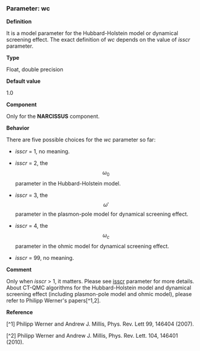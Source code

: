 ### Parameter: wc

**Definition**

It is a model parameter for the Hubbard-Holstein model or dynamical screening effect. The exact definition of *wc* depends on the value of *isscr* parameter.

**Type**

Float, double precision

**Default value**

1.0

**Component**

Only for the **NARCISSUS** component.

**Behavior**

There are five possible choices for the *wc* parameter so far:

* *isscr* = 1, no meaning.

* *isscr* = 2, the $$\omega_0$$ parameter in the Hubbard-Holstein model.

* *isscr* = 3, the $$\omega'$$ parameter in the plasmon-pole model for dynamical screening effect.

* *isscr* = 4, the $$\omega_c$$ parameter in the ohmic model for dynamical screening effect.

* *isscr* = 99, no meaning.

**Comment**

Only when *isscr* > 1, it matters. Please see [isscr](p_isscr.md) parameter for more details. About CT-QMC algorithms for the Hubbard-Holstein model and dynamical screening effect (including plasmon-pole model and ohmic model), please refer to Philipp Werner's papers[^1,2].

**Reference**

[^1] Philipp Werner and Andrew J. Millis, Phys. Rev. Lett 99, 146404 (2007).

[^2] Philipp Werner and Andrew J. Millis, Phys. Rev. Lett. 104, 146401 (2010).